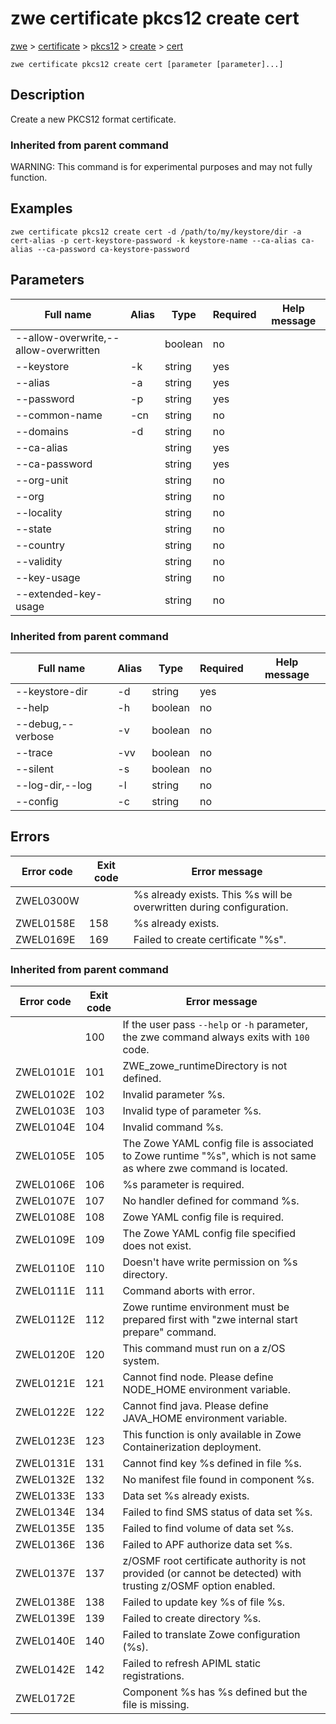 # zwe certificate pkcs12 create cert

[zwe](./zwe) > [certificate](./zwe-certificate) > [pkcs12](./zwe-certificate-pkcs12) > [create](./zwe-certificate-pkcs12-create) > [cert](./zwe-certificate-pkcs12-create-cert)

	zwe certificate pkcs12 create cert [parameter [parameter]...]

## Description

Create a new  PKCS12 format certificate.


### Inherited from parent command

WARNING: This command is for experimental purposes and may not fully function.

## Examples

```
zwe certificate pkcs12 create cert -d /path/to/my/keystore/dir -a cert-alias -p cert-keystore-password -k keystore-name --ca-alias ca-alias --ca-password ca-keystore-password

```

## Parameters

Full name|Alias|Type|Required|Help message
|---|---|---|---|---
--allow-overwrite,--allow-overwritten||boolean|no||Allow overwritten existing MVS data set.
--keystore|-k|string|yes||PKCS12 keystore name.
--alias|-a|string|yes||Certificate alias name.
--password|-p|string|yes||Password of the certificate keystore.
--common-name|-cn|string|no||Common name of certificate.
--domains|-d|string|no||Domain list of certificate Subject Alternative Name (SAN).
--ca-alias||string|yes||Alias name of the certificate authority which is used to sign CSR.
--ca-password||string|yes||Password of the certificate authority keystore which is used to sign CSR.
--org-unit||string|no||Organization unit of certificate.
--org||string|no||Organization of certificate.
--locality||string|no||Locality of certificate.
--state||string|no||State of certificate.
--country||string|no||Country of certificate.
--validity||string|no||Validity days of certificate.
--key-usage||string|no||Key usage of certificate.
--extended-key-usage||string|no||Extended key usage of certificate.
### Inherited from parent command

Full name|Alias|Type|Required|Help message
|---|---|---|---|---
--keystore-dir|-d|string|yes||Keystore directory.
--help|-h|boolean|no||Display this help.
--debug,--verbose|-v|boolean|no||Enable verbose mode.
--trace|-vv|boolean|no||Enable trace level debug mode.
--silent|-s|boolean|no||Do not display messages to standard output.
--log-dir,--log|-l|string|no||Write logs to this directory.
--config|-c|string|no||Path to Zowe configuration zowe.yaml file.


## Errors

Error code|Exit code|Error message
|---|---|---
ZWEL0300W||%s already exists. This %s will be overwritten during configuration.
ZWEL0158E|158|%s already exists.
ZWEL0169E|169|Failed to create certificate "%s".
### Inherited from parent command

Error code|Exit code|Error message
|---|---|---
||100|If the user pass `--help` or `-h` parameter, the zwe command always exits with `100` code.
ZWEL0101E|101|ZWE_zowe_runtimeDirectory is not defined.
ZWEL0102E|102|Invalid parameter %s.
ZWEL0103E|103|Invalid type of parameter %s.
ZWEL0104E|104|Invalid command %s.
ZWEL0105E|105|The Zowe YAML config file is associated to Zowe runtime "%s", which is not same as where zwe command is located.
ZWEL0106E|106|%s parameter is required.
ZWEL0107E|107|No handler defined for command %s.
ZWEL0108E|108|Zowe YAML config file is required.
ZWEL0109E|109|The Zowe YAML config file specified does not exist.
ZWEL0110E|110|Doesn't have write permission on %s directory.
ZWEL0111E|111|Command aborts with error.
ZWEL0112E|112|Zowe runtime environment must be prepared first with "zwe internal start prepare" command.
ZWEL0120E|120|This command must run on a z/OS system.
ZWEL0121E|121|Cannot find node. Please define NODE_HOME environment variable.
ZWEL0122E|122|Cannot find java. Please define JAVA_HOME environment variable.
ZWEL0123E|123|This function is only available in Zowe Containerization deployment.
ZWEL0131E|131|Cannot find key %s defined in file %s.
ZWEL0132E|132|No manifest file found in component %s.
ZWEL0133E|133|Data set %s already exists.
ZWEL0134E|134|Failed to find SMS status of data set %s.
ZWEL0135E|135|Failed to find volume of data set %s.
ZWEL0136E|136|Failed to APF authorize data set %s.
ZWEL0137E|137|z/OSMF root certificate authority is not provided (or cannot be detected) with trusting z/OSMF option enabled.
ZWEL0138E|138|Failed to update key %s of file %s.
ZWEL0139E|139|Failed to create directory %s.
ZWEL0140E|140|Failed to translate Zowe configuration (%s).
ZWEL0142E|142|Failed to refresh APIML static registrations.
ZWEL0172E||Component %s has %s defined but the file is missing.
